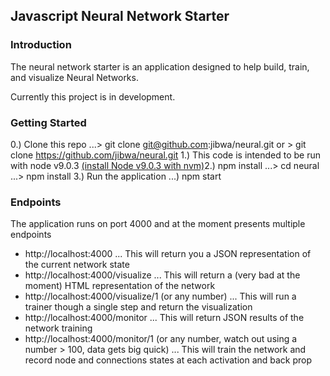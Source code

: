 ## Javascript Neural Network Starter

### Introduction

The neural network starter is an application designed to help build, train, and visualize Neural Networks.

Currently this project is in development.

### Getting Started

0.) Clone this repo
...> git clone git@github.com:jibwa/neural.git or > git clone https://github.com/jibwa/neural.git
1.) This code is intended to be run with node v9.0.3 [(install Node v9.0.3 with nvm)](https://github.com/creationix/nvm/blob/master/README.md)2.) npm install
...> cd neural
...> npm install
3.) Run the application
...) npm start

### Endpoints

The application runs on port 4000 and at the moment presents multiple endpoints

* http://localhost:4000
... This will return you a JSON representation of the current network state
* http://localhost:4000/visualize
... This will return a (very bad at the moment) HTML representation of the network
* http://localhost:4000/visualize/1 (or any number)
... This will run a trainer though a single step and return the visualization
* http://localhost:4000/monitor
... This will return JSON results of the network training
* http://localhost:4000/monitor/1 (or any number, watch out using a number > 100, data gets big quick)
... This will train the network and record node and connections states at each activation and back prop

